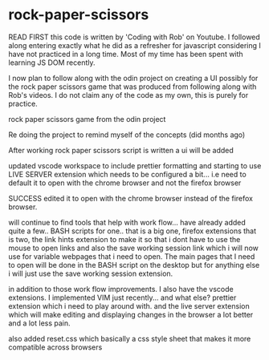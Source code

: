 # rock-paper-scissors
READ FIRST
this code is written by 'Coding with Rob' on Youtube.  I followed along entering exactly what he did as a refresher for javascript considering I have not practiced in a long time.  Most of my time has been spent with learning JS DOM recently.  

I now plan to follow along with the odin project on creating a UI possibly for the rock paper scissors game that was produced from following along with Rob's videos.  I do not claim any of the code as my own, this is purely for practice.  



rock paper scissors game from the odin project

Re doing the project to remind myself of the concepts (did months ago)

After working rock paper scissors script is written a ui will be added

updated vscode workspace to include prettier formatting and starting to use 
LIVE SERVER extension which needs to be configured a bit... i.e need to default it to open with the chrome browser and not the firefox browser

SUCCESS edited it to open with the chrome browser instead of the firefox browser.  

will continue to find tools that help with work flow... have already added quite a few.. BASH scripts for one.. that is a big one, firefox extensions that is two, the link hints extension to make it so that i dont have to use the mouse to open links and also the save working session link which i will now use for variable webpages that i need to open.  The main pages that I need to open will be done in the BASH script on the desktop but for anything else i will just use the save working session extension.  

in addition to those work flow improvements.  I also have the vscode extensions.  I implemented VIM just recently... and what else? prettier extension which i need to play around with.  and the live server extension which will make editing and displaying changes in the browser a lot better and a lot less pain.  

also added reset.css which basically a css style sheet that makes it more compatible across browsers
